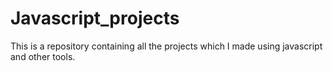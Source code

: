 # Javascript_projects
This is a repository containing all the projects which I made using javascript and other tools.
